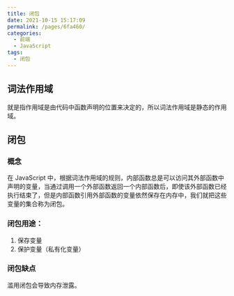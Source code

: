 ```yaml
---
title: 闭包
date: 2021-10-15 15:17:09
permalink: /pages/6fa460/
categories:
  - 前端
  - JavaScript
tags:
  - 闭包
---
```


## 词法作用域
就是指作用域是由代码中函数声明的位置来决定的，所以词法作用域是静态的作用域。

## 闭包
### 概念
在 JavaScript 中，根据词法作用域的规则，内部函数总是可以访问其外部函数中声明的变量，当通过调用一个外部函数返回一个内部函数后，即使该外部函数已经执行结束了，但是内部函数引用外部函数的变量依然保存在内存中，我们就把这些变量的集合称为闭包。

### 闭包用途：
1. 保存变量
2. 保护变量（私有化变量）

### 闭包缺点
滥用闭包会导致内存泄露。
